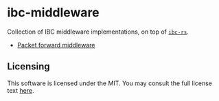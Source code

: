 # ibc-middleware

Collection of IBC middleware implementations, on top of
[`ibc-rs`](https://github.com/cosmos/ibc-rs).

- [Packet forward middleware](crates/packet-forward/)

## Licensing

This software is licensed under the MIT. You may consult
the full license text [here](LICENSE).
